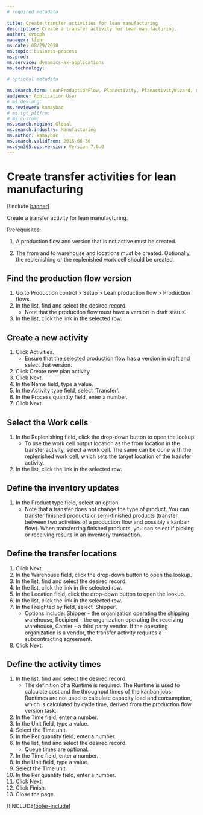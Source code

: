 ```yaml
--- 
# required metadata 
 
title: Create transfer activities for lean manufacturing
description: Create a transfer activity for lean manufacturing. 
author: cvocph
manager: tfehr 
ms.date: 08/29/2018
ms.topic: business-process 
ms.prod:  
ms.service: dynamics-ax-applications 
ms.technology:  
 
# optional metadata 
 
ms.search.form: LeanProductionFlow, PlanActivity, PlanActivityWizard, LeanWorkCellLookup, InventLocationIdLookup   
audience: Application User 
# ms.devlang:  
ms.reviewer: kamaybac
# ms.tgt_pltfrm:  
# ms.custom:  
ms.search.region: Global
ms.search.industry: Manufacturing
ms.author: kamaybac
ms.search.validFrom: 2016-06-30 
ms.dyn365.ops.version: Version 7.0.0 
---
```

# Create transfer activities for lean manufacturing

[!include [banner](../../includes/banner.md)]

Create a transfer activity for lean manufacturing. 

Prerequisites: 

1. A production flow and version that is not active must be created.

2. The from and to warehouse and locations must be created. Optionally, the replenishing or the replenished work cell should be created.


## Find the production flow version
1. Go to Production control > Setup > Lean production flow > Production flows.
2. In the list, find and select the desired record.
    * Note that the production flow must have a version in draft status.  
3. In the list, click the link in the selected row.

## Create a new activity
1. Click Activities.
    * Ensure that the selected production flow has a version in draft and select that version.  
2. Click Create new plan activity.
3. Click Next.
4. In the Name field, type a value.
5. In the Activity type field, select 'Transfer'.
6. In the Process quantity field, enter a number.
7. Click Next.

## Select the Work cells
1. In the Replenishing field, click the drop-down button to open the lookup.
    * To use the work cell output location as the from location in the transfer activity, select a work cell. The same can be done with the replenished work cell, which sets the target location of the transfer activity.  
2. In the list, click the link in the selected row.

## Define the inventory updates
1. In the Product type field, select an option.
    * Note that a transfer does not change the type of product. You can transfer finished products or semi-finished products (transfer between two activities of a production flow and possibly a kanban flow).     When transferring finished products, you can select if picking or receiving results in an inventory transaction.  

## Define the transfer locations
1. Click Next.
2. In the Warehouse field, click the drop-down button to open the lookup.
3. In the list, find and select the desired record.
4. In the list, click the link in the selected row.
5. In the Location field, click the drop-down button to open the lookup.
6. In the list, click the link in the selected row.
7. In the Freighted by field, select 'Shipper'.
    * Options include: Shipper - the organization operating the shipping warehouse, Recipient -  the organization operating the receiving warehouse, Carrier - a third party vendor. If the operating organization is a vendor, the transfer activity requires a subcontracting agreement.  
8. Click Next.

## Define the activity times
1. In the list, find and select the desired record.
    * The definition of a Runtime is required. The Runtime is used to calculate cost and the throughput times of the kanban jobs. Runtimes are not used to calculate capacity load and consumption, which is calculated by cycle time, derived from the production flow version task.  
2. In the Time field, enter a number.
3. In the Unit field, type a value.
4. Select the Time unit.
5. In the Per quantity field, enter a number.
6. In the list, find and select the desired record.
    * Queue times are optional.  
7. In the Time field, enter a number.
8. In the Unit field, type a value.
9. Select the Time unit.
10. In the Per quantity field, enter a number.
11. Click Next.
12. Click Finish.
13. Close the page.



[!INCLUDE[footer-include](../../../includes/footer-banner.md)]